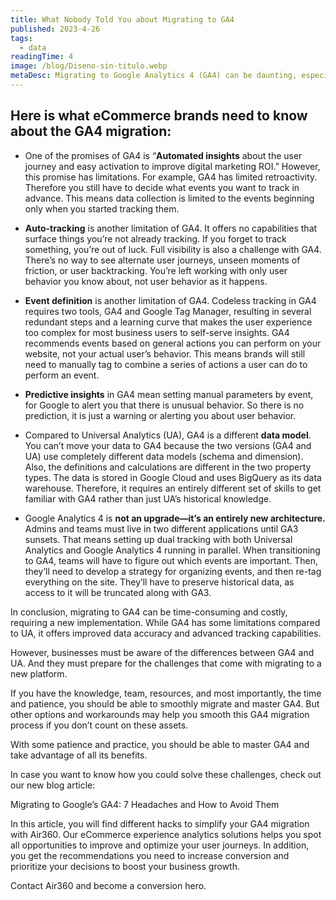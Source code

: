 ```yaml
---
title: What Nobody Told You about Migrating to GA4
published: 2023-4-26
tags: 
  - data
readingTime: 4
image: /blog/Diseno-sin-titulo.webp
metaDesc: Migrating to Google Analytics 4 (GA4) can be daunting, especially if you are unfamiliar with the new platform. While there are many benefits to using GA4, there are some things that nobody tells you about migrating to this new platform. While GA4 is excellent for tracking ad spending and web behavior, it has some limitations when it comes to seeing what users do once they reach your site.
---
```


## Here is what eCommerce brands need to know about the GA4 migration:

- One of the promises of GA4 is “**Automated insights** about the user journey and easy activation to improve digital marketing ROI.” However, this promise has limitations. For example, GA4 has limited retroactivity. Therefore you still have to decide what events you want to track in advance. This means data collection is limited to the events beginning only when you started tracking them.

- **Auto-tracking** is another limitation of GA4. It offers no capabilities that surface things you’re not already tracking. If you forget to track something, you’re out of luck. Full visibility is also a challenge with GA4. There’s no way to see alternate user journeys, unseen moments of friction, or user backtracking. You’re left working with only user behavior you know about, not user behavior as it happens.

- **Event definition** is another limitation of GA4. Codeless tracking in GA4 requires two tools, GA4 and Google Tag Manager, resulting in several redundant steps and a learning curve that makes the user experience too complex for most business users to self-serve insights. GA4 recommends events based on general actions you can perform on your website, not your actual user’s behavior. This means brands will still need to manually tag to combine a series of actions a user can do to perform an event.

- **Predictive insights** in GA4 mean setting manual parameters by event, for Google to alert you that there is unusual behavior. So there is no prediction, it is just a warning or alerting you about user behavior.

- Compared to Universal Analytics (UA), GA4 is a different **data model**. You can’t move your data to GA4 because the two versions (GA4 and UA) use completely different data models (schema and dimension). Also, the definitions and calculations are different in the two property types. The data is stored in Google Cloud and uses BigQuery as its data warehouse. Therefore, it requires an entirely different set of skills to get familiar with GA4 rather than just UA’s historical knowledge.

- Google Analytics 4 is **not an upgrade—it’s an entirely new architecture.** Admins and teams must live in two different applications until GA3 sunsets. That means setting up dual tracking with both Universal Analytics and Google Analytics 4 running in parallel. When transitioning to GA4, teams will have to figure out which events are important. Then, they’ll need to develop a strategy for organizing events, and then re-tag everything on the site. They’ll have to preserve historical data, as access to it will be truncated along with GA3.

In conclusion, migrating to GA4 can be time-consuming and costly, requiring a new implementation. While GA4 has some limitations compared to UA, it offers improved data accuracy and advanced tracking capabilities.

However, businesses must be aware of the differences between GA4 and UA. And they must prepare for the challenges that come with migrating to a new platform.

If you have the knowledge, team, resources, and most importantly, the time and patience, you should be able to smoothly migrate and master GA4. But other options and workarounds may help you smooth this GA4 migration process if you don’t count on these assets.

With some patience and practice, you should be able to master GA4 and take advantage of all its benefits.

In case you want to know how you could solve these challenges, check out our new blog article:

Migrating to Google’s GA4: 7 Headaches and How to Avoid Them

In this article, you will find different hacks to simplify your GA4 migration with Air360. Our eCommerce experience analytics solutions helps you spot all opportunities to improve and optimize your user journeys. In addition, you get the recommendations you need to increase conversion and prioritize your decisions to boost your business growth.

Contact Air360 and become a conversion hero.